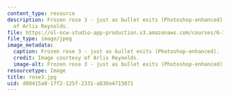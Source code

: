 ```yaml
---
content_type: resource
description: Frozen rose 3 - just as bullet exits (Photoshop-enhanced). Image courtesy
  of Arlis Reynolds.
file: https://ol-ocw-studio-app-production.s3.amazonaws.com/courses/6-163-strobe-project-laboratory-fall-2005/d08415a017f2125f2331a830a4715871_rose3.jpg
file_type: image/jpeg
image_metadata:
  caption: Frozen rose 3 - just as bullet exits (Photoshop-enhanced).
  credit: Image courtesy of Arlis Reynolds.
  image-alt: Frozen rose 3 - just as bullet exits (Photoshop-enhanced).
resourcetype: Image
title: rose3.jpg
uid: d08415a0-17f2-125f-2331-a830a4715871
---
```

